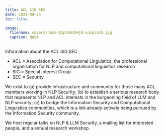 ```yaml
---
title: ACL SIG SEC
date: 2022-09-24
toc: false

image:
  filename: covers/nasa-Q1p7bh3SHj8-unsplash.jpg
  caption: NASA
---
```


Information about the ACL SIG SEC

* ACL = Association for Computational Linguistics, the professional organisation for NLP and computational linguistics research
* SIG = Special Interest Group
* SEC = Security


We exist to (a) provide infrastructure and community for those many ACL members working in NLP Security; (b) to establish a serious research body that represents NLP and ACL interests in the burgeoning field of LLM and NLP security; (c) to bridge the Information Security and Computational Linguistics communities, which is a link already actively being pursued by the Information Security community.

We host regular talks on NLP & LLM Security, a mailing list for interested people, and a annual research workshop.